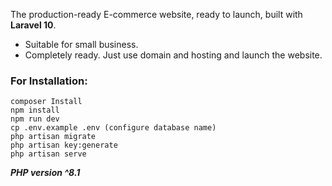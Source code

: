 The production-ready E-commerce website, ready to launch, built with **Laravel 10**.
- Suitable for small business.
- Completely ready. Just use domain and hosting and launch the website.

### For Installation:
    composer Install
    npm install
    npm run dev
    cp .env.example .env (configure database name)
    php artisan migrate
    php artisan key:generate
    php artisan serve
    
***PHP version ^8.1***

